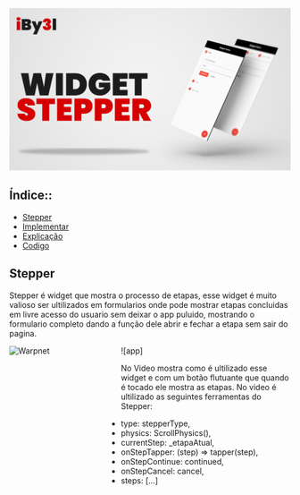 ![APRESENTAÇÃO](https://github.com/iBy3l/Stepper_Flutter/blob/main/assets/ABERTURA.jpg)
##  Índice::
- [Stepper](#stapper)
- [Implementar](#Implementara)
- [Explicação](#explicacao)
- [Codigo](#codigo)

## Stepper
Stepper é widget que mostra o processo de etapas, esse widget é muito valioso ser ultilizados em formularios onde 
pode mostrar etapas concluidas em livre acesso do usuario sem deixar o app puluido, mostrando o formulario completo 
dando a função dele abrir e fechar a etapa sem sair do pagina.


![app]<img align="left" height="400 px" width="200px" alt="Warpnet" src="https://github.com/iBy3l/Stepper_Flutter/blob/main/assets/stepper.gif"/>

















No Video mostra como é ultilizado esse widget e com um botão flutuante que quando é tocado ele mostra as etapas.
No video é ultilizado as seguintes ferramentas do Stepper:












- type: stepperType,
- physics: ScrollPhysics(),
- currentStep: _etapaAtual,
- onStepTapper: (step) => tapper(step),
- onStepContinue: continued,
- onStepCancel: cancel,
- steps: <Step>[...]
  



